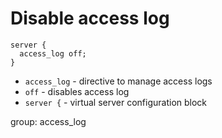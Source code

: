 # Disable access log

```nginx
server {
  access_log off;
}
```

- `access_log` - directive to manage access logs
- `off` - disables access log
- `server {` - virtual server configuration block 

group: access_log


